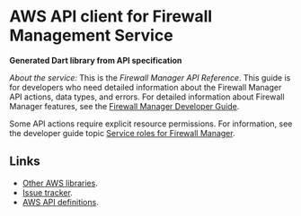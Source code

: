 # AWS API client for Firewall Management Service

**Generated Dart library from API specification**

*About the service:*
This is the <i>Firewall Manager API Reference</i>. This guide is for
developers who need detailed information about the Firewall Manager API
actions, data types, and errors. For detailed information about Firewall
Manager features, see the <a
href="https://docs.aws.amazon.com/waf/latest/developerguide/fms-chapter.html">Firewall
Manager Developer Guide</a>.

Some API actions require explicit resource permissions. For information, see
the developer guide topic <a
href="https://docs.aws.amazon.com/waf/latest/developerguide/fms-security_iam_service-with-iam.html#fms-security_iam_service-with-iam-roles-service">Service
roles for Firewall Manager</a>.

## Links

- [Other AWS libraries](https://github.com/agilord/aws_client/tree/master/generated).
- [Issue tracker](https://github.com/agilord/aws_client/issues).
- [AWS API definitions](https://github.com/aws/aws-sdk-js/tree/master/apis).

